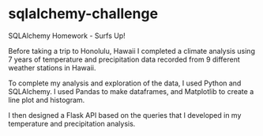 # sqlalchemy-challenge
SQLAlchemy Homework - Surfs Up!

Before taking a trip to Honolulu, Hawaii I completed a climate analysis using 7 years of temperature and precipitation data recorded from 9 different weather stations in Hawaii. 

To complete my analysis and exploration of the data, I used Python and SQLAlchemy. I used Pandas to make dataframes, and Matplotlib to create a line plot and histogram.

I then designed a Flask API based on the queries that I developed in my temperature and precipitation analysis.
